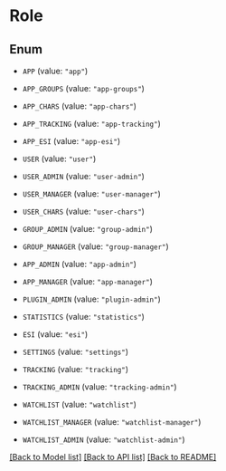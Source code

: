 # Role

## Enum


* `APP` (value: `"app"`)

* `APP_GROUPS` (value: `"app-groups"`)

* `APP_CHARS` (value: `"app-chars"`)

* `APP_TRACKING` (value: `"app-tracking"`)

* `APP_ESI` (value: `"app-esi"`)

* `USER` (value: `"user"`)

* `USER_ADMIN` (value: `"user-admin"`)

* `USER_MANAGER` (value: `"user-manager"`)

* `USER_CHARS` (value: `"user-chars"`)

* `GROUP_ADMIN` (value: `"group-admin"`)

* `GROUP_MANAGER` (value: `"group-manager"`)

* `APP_ADMIN` (value: `"app-admin"`)

* `APP_MANAGER` (value: `"app-manager"`)

* `PLUGIN_ADMIN` (value: `"plugin-admin"`)

* `STATISTICS` (value: `"statistics"`)

* `ESI` (value: `"esi"`)

* `SETTINGS` (value: `"settings"`)

* `TRACKING` (value: `"tracking"`)

* `TRACKING_ADMIN` (value: `"tracking-admin"`)

* `WATCHLIST` (value: `"watchlist"`)

* `WATCHLIST_MANAGER` (value: `"watchlist-manager"`)

* `WATCHLIST_ADMIN` (value: `"watchlist-admin"`)


[[Back to Model list]](../README.md#documentation-for-models) [[Back to API list]](../README.md#documentation-for-api-endpoints) [[Back to README]](../README.md)


